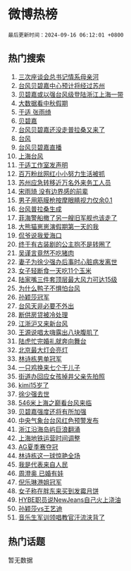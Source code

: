 # 微博热榜

`最后更新时间：2024-09-16 06:12:01 +0800`

## 热门搜索

1. [三次座谈会总书记情系母亲河](https://m.weibo.cn/search?containerid=100103type%3D1%26t%3D10%26q%3D%23%E4%B8%89%E6%AC%A1%E5%BA%A7%E8%B0%88%E4%BC%9A%E6%80%BB%E4%B9%A6%E8%AE%B0%E6%83%85%E7%B3%BB%E6%AF%8D%E4%BA%B2%E6%B2%B3%23&stream_entry_id=51&isnewpage=1&extparam=seat%3D1%26q%3D%2523%25E4%25B8%2589%25E6%25AC%25A1%25E5%25BA%25A7%25E8%25B0%2588%25E4%25BC%259A%25E6%2580%25BB%25E4%25B9%25A6%25E8%25AE%25B0%25E6%2583%2585%25E7%25B3%25BB%25E6%25AF%258D%25E4%25BA%25B2%25E6%25B2%25B3%2523%26dgr%3D0%26cate%3D10103%26pos%3D0%26c_type%3D51%26filter_type%3Drealtimehot%26stream_entry_id%3D51%26display_time%3D1726438320%26pre_seqid%3D17264383204250123689202)
1. [台风贝碧嘉中心预计将经过苏州](https://m.weibo.cn/search?containerid=100103type%3D1%26t%3D10%26q%3D%23%E5%8F%B0%E9%A3%8E%E8%B4%9D%E7%A2%A7%E5%98%89%E4%B8%AD%E5%BF%83%E9%A2%84%E8%AE%A1%E5%B0%86%E7%BB%8F%E8%BF%87%E8%8B%8F%E5%B7%9E%23&stream_entry_id=31&isnewpage=1&extparam=seat%3D1%26q%3D%2523%25E5%258F%25B0%25E9%25A3%258E%25E8%25B4%259D%25E7%25A2%25A7%25E5%2598%2589%25E4%25B8%25AD%25E5%25BF%2583%25E9%25A2%2584%25E8%25AE%25A1%25E5%25B0%2586%25E7%25BB%258F%25E8%25BF%2587%25E8%258B%258F%25E5%25B7%259E%2523%26dgr%3D0%26flag%3D2%26filter_type%3Drealtimehot%26realpos%3D1%26c_type%3D31%26cate%3D5001%26band_rank%3D1%26lcate%3D5001%26pos%3D0%26stream_entry_id%3D31%26display_time%3D1726438320%26pre_seqid%3D17264383204250123689202)
1. [贝碧嘉或以强台风级登陆浙江上海一带](https://m.weibo.cn/search?containerid=100103type%3D1%26t%3D10%26q%3D%23%E8%B4%9D%E7%A2%A7%E5%98%89%E6%88%96%E4%BB%A5%E5%BC%BA%E5%8F%B0%E9%A3%8E%E7%BA%A7%E7%99%BB%E9%99%86%E6%B5%99%E6%B1%9F%E4%B8%8A%E6%B5%B7%E4%B8%80%E5%B8%A6%23&stream_entry_id=31&isnewpage=1&extparam=seat%3D1%26q%3D%2523%25E8%25B4%259D%25E7%25A2%25A7%25E5%2598%2589%25E6%2588%2596%25E4%25BB%25A5%25E5%25BC%25BA%25E5%258F%25B0%25E9%25A3%258E%25E7%25BA%25A7%25E7%2599%25BB%25E9%2599%2586%25E6%25B5%2599%25E6%25B1%259F%25E4%25B8%258A%25E6%25B5%25B7%25E4%25B8%2580%25E5%25B8%25A6%2523%26dgr%3D0%26flag%3D0%26filter_type%3Drealtimehot%26realpos%3D2%26c_type%3D31%26cate%3D5001%26band_rank%3D2%26lcate%3D5001%26pos%3D1%26stream_entry_id%3D31%26display_time%3D1726438320%26pre_seqid%3D17264383204250123689202)
1. [大数据看中秋假期](https://m.weibo.cn/search?containerid=100103type%3D1%26t%3D10%26q%3D%23%E5%A4%A7%E6%95%B0%E6%8D%AE%E7%9C%8B%E4%B8%AD%E7%A7%8B%E5%81%87%E6%9C%9F%23&stream_entry_id=31&isnewpage=1&extparam=seat%3D1%26q%3D%2523%25E5%25A4%25A7%25E6%2595%25B0%25E6%258D%25AE%25E7%259C%258B%25E4%25B8%25AD%25E7%25A7%258B%25E5%2581%2587%25E6%259C%259F%2523%26dgr%3D0%26flag%3D0%26filter_type%3Drealtimehot%26realpos%3D3%26c_type%3D31%26cate%3D5001%26band_rank%3D3%26lcate%3D5001%26pos%3D2%26stream_entry_id%3D31%26display_time%3D1726438320%26pre_seqid%3D17264383204250123689202)
1. [于适 张雨绮](https://m.weibo.cn/search?containerid=100103type%3D1%26t%3D10%26q%3D%E4%BA%8E%E9%80%82+%E5%BC%A0%E9%9B%A8%E7%BB%AE&stream_entry_id=31&isnewpage=1&extparam=seat%3D1%26q%3D%25E4%25BA%258E%25E9%2580%2582%2520%25E5%25BC%25A0%25E9%259B%25A8%25E7%25BB%25AE%26dgr%3D0%26flag%3D2%26filter_type%3Drealtimehot%26realpos%3D4%26c_type%3D31%26cate%3D5001%26band_rank%3D4%26lcate%3D5001%26pos%3D3%26stream_entry_id%3D31%26display_time%3D1726438320%26pre_seqid%3D17264383204250123689202)
1. [贝碧嘉](https://m.weibo.cn/search?containerid=100103type%3D1%26t%3D10%26q%3D%E8%B4%9D%E7%A2%A7%E5%98%89&stream_entry_id=31&isnewpage=1&extparam=seat%3D1%26q%3D%25E8%25B4%259D%25E7%25A2%25A7%25E5%2598%2589%26dgr%3D0%26flag%3D0%26filter_type%3Drealtimehot%26realpos%3D5%26c_type%3D31%26cate%3D5001%26band_rank%3D5%26lcate%3D5001%26pos%3D4%26stream_entry_id%3D31%26display_time%3D1726438320%26pre_seqid%3D17264383204250123689202)
1. [台风贝碧嘉还没走普拉桑又来了](https://m.weibo.cn/search?containerid=100103type%3D1%26t%3D10%26q%3D%23%E5%8F%B0%E9%A3%8E%E8%B4%9D%E7%A2%A7%E5%98%89%E8%BF%98%E6%B2%A1%E8%B5%B0%E6%99%AE%E6%8B%89%E6%A1%91%E5%8F%88%E6%9D%A5%E4%BA%86%23&stream_entry_id=31&isnewpage=1&extparam=seat%3D1%26q%3D%2523%25E5%258F%25B0%25E9%25A3%258E%25E8%25B4%259D%25E7%25A2%25A7%25E5%2598%2589%25E8%25BF%2598%25E6%25B2%25A1%25E8%25B5%25B0%25E6%2599%25AE%25E6%258B%2589%25E6%25A1%2591%25E5%258F%2588%25E6%259D%25A5%25E4%25BA%2586%2523%26dgr%3D0%26flag%3D0%26filter_type%3Drealtimehot%26realpos%3D6%26c_type%3D31%26cate%3D5001%26band_rank%3D6%26lcate%3D5001%26pos%3D5%26stream_entry_id%3D31%26display_time%3D1726438320%26pre_seqid%3D17264383204250123689202)
1. [台风](https://m.weibo.cn/search?containerid=100103type%3D1%26t%3D10%26q%3D%E5%8F%B0%E9%A3%8E&stream_entry_id=31&isnewpage=1&extparam=seat%3D1%26q%3D%25E5%258F%25B0%25E9%25A3%258E%26dgr%3D0%26flag%3D0%26filter_type%3Drealtimehot%26realpos%3D7%26c_type%3D31%26cate%3D5001%26band_rank%3D7%26lcate%3D5001%26pos%3D6%26stream_entry_id%3D31%26display_time%3D1726438320%26pre_seqid%3D17264383204250123689202)
1. [台风贝碧嘉直播](https://m.weibo.cn/search?containerid=100103type%3D1%26t%3D10%26q%3D%23%E5%8F%B0%E9%A3%8E%E8%B4%9D%E7%A2%A7%E5%98%89%E7%9B%B4%E6%92%AD%23&stream_entry_id=31&isnewpage=1&extparam=seat%3D1%26q%3D%2523%25E5%258F%25B0%25E9%25A3%258E%25E8%25B4%259D%25E7%25A2%25A7%25E5%2598%2589%25E7%259B%25B4%25E6%2592%25AD%2523%26dgr%3D0%26flag%3D0%26filter_type%3Drealtimehot%26realpos%3D8%26c_type%3D31%26cate%3D5001%26band_rank%3D8%26lcate%3D5001%26pos%3D7%26stream_entry_id%3D31%26display_time%3D1726438320%26pre_seqid%3D17264383204250123689202)
1. [上海台风](https://m.weibo.cn/search?containerid=100103type%3D1%26t%3D10%26q%3D%E4%B8%8A%E6%B5%B7%E5%8F%B0%E9%A3%8E&stream_entry_id=31&isnewpage=1&extparam=seat%3D1%26q%3D%25E4%25B8%258A%25E6%25B5%25B7%25E5%258F%25B0%25E9%25A3%258E%26dgr%3D0%26flag%3D2%26filter_type%3Drealtimehot%26realpos%3D9%26c_type%3D31%26cate%3D5001%26band_rank%3D9%26lcate%3D5001%26pos%3D8%26stream_entry_id%3D31%26display_time%3D1726438320%26pre_seqid%3D17264383204250123689202)
1. [于适工作室发声明](https://m.weibo.cn/search?containerid=100103type%3D1%26t%3D10%26q%3D%E4%BA%8E%E9%80%82%E5%B7%A5%E4%BD%9C%E5%AE%A4%E5%8F%91%E5%A3%B0%E6%98%8E&stream_entry_id=31&isnewpage=1&extparam=seat%3D1%26q%3D%25E4%25BA%258E%25E9%2580%2582%25E5%25B7%25A5%25E4%25BD%259C%25E5%25AE%25A4%25E5%258F%2591%25E5%25A3%25B0%25E6%2598%258E%26dgr%3D0%26flag%3D0%26filter_type%3Drealtimehot%26realpos%3D10%26c_type%3D31%26cate%3D5001%26band_rank%3D10%26lcate%3D5001%26pos%3D9%26stream_entry_id%3D31%26display_time%3D1726438320%26pre_seqid%3D17264383204250123689202)
1. [百万粉丝网红小小努力生活被抓](https://m.weibo.cn/search?containerid=100103type%3D1%26t%3D10%26q%3D%23%E7%99%BE%E4%B8%87%E7%B2%89%E4%B8%9D%E7%BD%91%E7%BA%A2%E5%B0%8F%E5%B0%8F%E5%8A%AA%E5%8A%9B%E7%94%9F%E6%B4%BB%E8%A2%AB%E6%8A%93%23&stream_entry_id=31&isnewpage=1&extparam=seat%3D1%26q%3D%2523%25E7%2599%25BE%25E4%25B8%2587%25E7%25B2%2589%25E4%25B8%259D%25E7%25BD%2591%25E7%25BA%25A2%25E5%25B0%258F%25E5%25B0%258F%25E5%258A%25AA%25E5%258A%259B%25E7%2594%259F%25E6%25B4%25BB%25E8%25A2%25AB%25E6%258A%2593%2523%26dgr%3D0%26flag%3D2%26filter_type%3Drealtimehot%26realpos%3D11%26c_type%3D31%26cate%3D5001%26band_rank%3D11%26lcate%3D5001%26pos%3D10%26stream_entry_id%3D31%26display_time%3D1726438320%26pre_seqid%3D17264383204250123689202)
1. [苏州应急转移近万名外来务工人员](https://m.weibo.cn/search?containerid=100103type%3D1%26t%3D10%26q%3D%23%E8%8B%8F%E5%B7%9E%E5%BA%94%E6%80%A5%E8%BD%AC%E7%A7%BB%E8%BF%91%E4%B8%87%E5%90%8D%E5%A4%96%E6%9D%A5%E5%8A%A1%E5%B7%A5%E4%BA%BA%E5%91%98%23&stream_entry_id=31&isnewpage=1&extparam=seat%3D1%26q%3D%2523%25E8%258B%258F%25E5%25B7%259E%25E5%25BA%2594%25E6%2580%25A5%25E8%25BD%25AC%25E7%25A7%25BB%25E8%25BF%2591%25E4%25B8%2587%25E5%2590%258D%25E5%25A4%2596%25E6%259D%25A5%25E5%258A%25A1%25E5%25B7%25A5%25E4%25BA%25BA%25E5%2591%2598%2523%26dgr%3D0%26flag%3D0%26filter_type%3Drealtimehot%26realpos%3D12%26c_type%3D31%26cate%3D5001%26band_rank%3D12%26lcate%3D5001%26pos%3D11%26stream_entry_id%3D31%26display_time%3D1726438320%26pre_seqid%3D17264383204250123689202)
1. [宋雨琦 没有边界感的前辈](https://m.weibo.cn/search?containerid=100103type%3D1%26t%3D10%26q%3D%E5%AE%8B%E9%9B%A8%E7%90%A6+%E6%B2%A1%E6%9C%89%E8%BE%B9%E7%95%8C%E6%84%9F%E7%9A%84%E5%89%8D%E8%BE%88&stream_entry_id=31&isnewpage=1&extparam=seat%3D1%26q%3D%25E5%25AE%258B%25E9%259B%25A8%25E7%2590%25A6%2520%25E6%25B2%25A1%25E6%259C%2589%25E8%25BE%25B9%25E7%2595%258C%25E6%2584%259F%25E7%259A%2584%25E5%2589%258D%25E8%25BE%2588%26dgr%3D0%26flag%3D0%26filter_type%3Drealtimehot%26realpos%3D13%26c_type%3D31%26cate%3D5001%26band_rank%3D13%26lcate%3D5001%26pos%3D12%26stream_entry_id%3D31%26display_time%3D1726438320%26pre_seqid%3D17264383204250123689202)
1. [男子用筋膜枪按摩眼睛视力仅余0.1](https://m.weibo.cn/search?containerid=100103type%3D1%26t%3D10%26q%3D%23%E7%94%B7%E5%AD%90%E7%94%A8%E7%AD%8B%E8%86%9C%E6%9E%AA%E6%8C%89%E6%91%A9%E7%9C%BC%E7%9D%9B%E8%A7%86%E5%8A%9B%E4%BB%85%E4%BD%990.1%23&stream_entry_id=31&isnewpage=1&extparam=seat%3D1%26q%3D%2523%25E7%2594%25B7%25E5%25AD%2590%25E7%2594%25A8%25E7%25AD%258B%25E8%2586%259C%25E6%259E%25AA%25E6%258C%2589%25E6%2591%25A9%25E7%259C%25BC%25E7%259D%259B%25E8%25A7%2586%25E5%258A%259B%25E4%25BB%2585%25E4%25BD%25990.1%2523%26dgr%3D0%26flag%3D0%26filter_type%3Drealtimehot%26realpos%3D14%26c_type%3D31%26cate%3D5001%26band_rank%3D14%26lcate%3D5001%26pos%3D13%26stream_entry_id%3D31%26display_time%3D1726438320%26pre_seqid%3D17264383204250123689202)
1. [台风普拉桑生成](https://m.weibo.cn/search?containerid=100103type%3D1%26t%3D10%26q%3D%23%E5%8F%B0%E9%A3%8E%E6%99%AE%E6%8B%89%E6%A1%91%E7%94%9F%E6%88%90%23&stream_entry_id=31&isnewpage=1&extparam=seat%3D1%26q%3D%2523%25E5%258F%25B0%25E9%25A3%258E%25E6%2599%25AE%25E6%258B%2589%25E6%25A1%2591%25E7%2594%259F%25E6%2588%2590%2523%26dgr%3D0%26flag%3D0%26filter_type%3Drealtimehot%26realpos%3D15%26c_type%3D31%26cate%3D5001%26band_rank%3D15%26lcate%3D5001%26pos%3D14%26stream_entry_id%3D31%26display_time%3D1726438320%26pre_seqid%3D17264383204250123689202)
1. [菲海警船撤了另一艘旧军舰也该走了](https://m.weibo.cn/search?containerid=100103type%3D1%26t%3D10%26q%3D%23%E8%8F%B2%E6%B5%B7%E8%AD%A6%E8%88%B9%E6%92%A4%E4%BA%86%E5%8F%A6%E4%B8%80%E8%89%98%E6%97%A7%E5%86%9B%E8%88%B0%E4%B9%9F%E8%AF%A5%E8%B5%B0%E4%BA%86%23&stream_entry_id=31&isnewpage=1&extparam=seat%3D1%26q%3D%2523%25E8%258F%25B2%25E6%25B5%25B7%25E8%25AD%25A6%25E8%2588%25B9%25E6%2592%25A4%25E4%25BA%2586%25E5%258F%25A6%25E4%25B8%2580%25E8%2589%2598%25E6%2597%25A7%25E5%2586%259B%25E8%2588%25B0%25E4%25B9%259F%25E8%25AF%25A5%25E8%25B5%25B0%25E4%25BA%2586%2523%26dgr%3D0%26flag%3D0%26filter_type%3Drealtimehot%26realpos%3D16%26c_type%3D31%26cate%3D5001%26band_rank%3D16%26lcate%3D5001%26pos%3D15%26stream_entry_id%3D31%26display_time%3D1726438320%26pre_seqid%3D17264383204250123689202)
1. [大熊猫崽崽演假期第一天的我](https://m.weibo.cn/search?containerid=100103type%3D1%26t%3D10%26q%3D%23%E5%A4%A7%E7%86%8A%E7%8C%AB%E5%B4%BD%E5%B4%BD%E6%BC%94%E5%81%87%E6%9C%9F%E7%AC%AC%E4%B8%80%E5%A4%A9%E7%9A%84%E6%88%91%23&stream_entry_id=31&isnewpage=1&extparam=seat%3D1%26q%3D%2523%25E5%25A4%25A7%25E7%2586%258A%25E7%258C%25AB%25E5%25B4%25BD%25E5%25B4%25BD%25E6%25BC%2594%25E5%2581%2587%25E6%259C%259F%25E7%25AC%25AC%25E4%25B8%2580%25E5%25A4%25A9%25E7%259A%2584%25E6%2588%2591%2523%26dgr%3D0%26flag%3D32768%26filter_type%3Drealtimehot%26realpos%3D17%26c_type%3D31%26cate%3D5001%26band_rank%3D17%26lcate%3D5001%26pos%3D16%26stream_entry_id%3D31%26display_time%3D1726438320%26pre_seqid%3D17264383204250123689202)
1. [侃爷说我爱海口](https://m.weibo.cn/search?containerid=100103type%3D1%26t%3D10%26q%3D%23%E4%BE%83%E7%88%B7%E8%AF%B4%E6%88%91%E7%88%B1%E6%B5%B7%E5%8F%A3%23&stream_entry_id=31&isnewpage=1&extparam=seat%3D1%26q%3D%2523%25E4%25BE%2583%25E7%2588%25B7%25E8%25AF%25B4%25E6%2588%2591%25E7%2588%25B1%25E6%25B5%25B7%25E5%258F%25A3%2523%26dgr%3D0%26flag%3D0%26filter_type%3Drealtimehot%26realpos%3D18%26c_type%3D31%26cate%3D5001%26band_rank%3D18%26lcate%3D5001%26pos%3D17%26stream_entry_id%3D31%26display_time%3D1726438320%26pre_seqid%3D17264383204250123689202)
1. [终于有古装剧的公主抱不是转圈了](https://m.weibo.cn/search?containerid=100103type%3D1%26t%3D10%26q%3D%E7%BB%88%E4%BA%8E%E6%9C%89%E5%8F%A4%E8%A3%85%E5%89%A7%E7%9A%84%E5%85%AC%E4%B8%BB%E6%8A%B1%E4%B8%8D%E6%98%AF%E8%BD%AC%E5%9C%88%E4%BA%86&stream_entry_id=31&isnewpage=1&extparam=seat%3D1%26q%3D%25E7%25BB%2588%25E4%25BA%258E%25E6%259C%2589%25E5%258F%25A4%25E8%25A3%2585%25E5%2589%25A7%25E7%259A%2584%25E5%2585%25AC%25E4%25B8%25BB%25E6%258A%25B1%25E4%25B8%258D%25E6%2598%25AF%25E8%25BD%25AC%25E5%259C%2588%25E4%25BA%2586%26dgr%3D0%26flag%3D0%26filter_type%3Drealtimehot%26realpos%3D19%26c_type%3D31%26cate%3D5001%26band_rank%3D19%26lcate%3D5001%26pos%3D18%26stream_entry_id%3D31%26display_time%3D1726438320%26pre_seqid%3D17264383204250123689202)
1. [吴谨言竟然不吃猪肉](https://m.weibo.cn/search?containerid=100103type%3D1%26t%3D10%26q%3D%23%E5%90%B4%E8%B0%A8%E8%A8%80%E7%AB%9F%E7%84%B6%E4%B8%8D%E5%90%83%E7%8C%AA%E8%82%89%23&stream_entry_id=31&isnewpage=1&extparam=seat%3D1%26q%3D%2523%25E5%2590%25B4%25E8%25B0%25A8%25E8%25A8%2580%25E7%25AB%259F%25E7%2584%25B6%25E4%25B8%258D%25E5%2590%2583%25E7%258C%25AA%25E8%2582%2589%2523%26dgr%3D0%26flag%3D0%26filter_type%3Drealtimehot%26realpos%3D20%26c_type%3D31%26cate%3D5001%26band_rank%3D20%26lcate%3D5001%26pos%3D19%26stream_entry_id%3D31%26display_time%3D1726438320%26pre_seqid%3D17264383204250123689202)
1. [妻子为徐少强办后事时心脏病发离世](https://m.weibo.cn/search?containerid=100103type%3D1%26t%3D10%26q%3D%23%E5%A6%BB%E5%AD%90%E4%B8%BA%E5%BE%90%E5%B0%91%E5%BC%BA%E5%8A%9E%E5%90%8E%E4%BA%8B%E6%97%B6%E5%BF%83%E8%84%8F%E7%97%85%E5%8F%91%E7%A6%BB%E4%B8%96%23&stream_entry_id=31&isnewpage=1&extparam=seat%3D1%26q%3D%2523%25E5%25A6%25BB%25E5%25AD%2590%25E4%25B8%25BA%25E5%25BE%2590%25E5%25B0%2591%25E5%25BC%25BA%25E5%258A%259E%25E5%2590%258E%25E4%25BA%258B%25E6%2597%25B6%25E5%25BF%2583%25E8%2584%258F%25E7%2597%2585%25E5%258F%2591%25E7%25A6%25BB%25E4%25B8%2596%2523%26dgr%3D0%26flag%3D2%26filter_type%3Drealtimehot%26realpos%3D21%26c_type%3D31%26cate%3D5001%26band_rank%3D21%26lcate%3D5001%26pos%3D20%26stream_entry_id%3D31%26display_time%3D1726438320%26pre_seqid%3D17264383204250123689202)
1. [女子轻断食一天吃11个玉米](https://m.weibo.cn/search?containerid=100103type%3D1%26t%3D10%26q%3D%23%E5%A5%B3%E5%AD%90%E8%BD%BB%E6%96%AD%E9%A3%9F%E4%B8%80%E5%A4%A9%E5%90%8311%E4%B8%AA%E7%8E%89%E7%B1%B3%23&stream_entry_id=31&isnewpage=1&extparam=seat%3D1%26q%3D%2523%25E5%25A5%25B3%25E5%25AD%2590%25E8%25BD%25BB%25E6%2596%25AD%25E9%25A3%259F%25E4%25B8%2580%25E5%25A4%25A9%25E5%2590%258311%25E4%25B8%25AA%25E7%258E%2589%25E7%25B1%25B3%2523%26dgr%3D0%26flag%3D0%26filter_type%3Drealtimehot%26realpos%3D22%26c_type%3D31%26cate%3D5001%26band_rank%3D22%26lcate%3D5001%26pos%3D21%26stream_entry_id%3D31%26display_time%3D1726438320%26pre_seqid%3D17264383204250123689202)
1. [陆家嘴三件套顶层最大风力可达15级](https://m.weibo.cn/search?containerid=100103type%3D1%26t%3D10%26q%3D%23%E9%99%86%E5%AE%B6%E5%98%B4%E4%B8%89%E4%BB%B6%E5%A5%97%E9%A1%B6%E5%B1%82%E6%9C%80%E5%A4%A7%E9%A3%8E%E5%8A%9B%E5%8F%AF%E8%BE%BE15%E7%BA%A7%23&stream_entry_id=31&isnewpage=1&extparam=seat%3D1%26q%3D%2523%25E9%2599%2586%25E5%25AE%25B6%25E5%2598%25B4%25E4%25B8%2589%25E4%25BB%25B6%25E5%25A5%2597%25E9%25A1%25B6%25E5%25B1%2582%25E6%259C%2580%25E5%25A4%25A7%25E9%25A3%258E%25E5%258A%259B%25E5%258F%25AF%25E8%25BE%25BE15%25E7%25BA%25A7%2523%26dgr%3D0%26flag%3D0%26filter_type%3Drealtimehot%26realpos%3D23%26c_type%3D31%26cate%3D5001%26band_rank%3D23%26lcate%3D5001%26pos%3D22%26stream_entry_id%3D31%26display_time%3D1726438320%26pre_seqid%3D17264383204250123689202)
1. [为什么鸭子不惧怕台风](https://m.weibo.cn/search?containerid=100103type%3D1%26t%3D10%26q%3D%E4%B8%BA%E4%BB%80%E4%B9%88%E9%B8%AD%E5%AD%90%E4%B8%8D%E6%83%A7%E6%80%95%E5%8F%B0%E9%A3%8E&stream_entry_id=31&isnewpage=1&extparam=seat%3D1%26q%3D%25E4%25B8%25BA%25E4%25BB%2580%25E4%25B9%2588%25E9%25B8%25AD%25E5%25AD%2590%25E4%25B8%258D%25E6%2583%25A7%25E6%2580%2595%25E5%258F%25B0%25E9%25A3%258E%26dgr%3D0%26flag%3D0%26filter_type%3Drealtimehot%26realpos%3D24%26c_type%3D31%26cate%3D5001%26band_rank%3D24%26lcate%3D5001%26pos%3D23%26stream_entry_id%3D31%26display_time%3D1726438320%26pre_seqid%3D17264383204250123689202)
1. [孙颖莎冠军](https://m.weibo.cn/search?containerid=100103type%3D1%26t%3D10%26q%3D%E5%AD%99%E9%A2%96%E8%8E%8E%E5%86%A0%E5%86%9B&stream_entry_id=31&isnewpage=1&extparam=seat%3D1%26q%3D%25E5%25AD%2599%25E9%25A2%2596%25E8%258E%258E%25E5%2586%25A0%25E5%2586%259B%26dgr%3D0%26flag%3D0%26filter_type%3Drealtimehot%26realpos%3D25%26c_type%3D31%26cate%3D5001%26band_rank%3D25%26lcate%3D5001%26pos%3D24%26stream_entry_id%3D31%26display_time%3D1726438320%26pre_seqid%3D17264383204250123689202)
1. [台风天非必要不外出](https://m.weibo.cn/search?containerid=100103type%3D1%26t%3D10%26q%3D%23%E5%8F%B0%E9%A3%8E%E5%A4%A9%E9%9D%9E%E5%BF%85%E8%A6%81%E4%B8%8D%E5%A4%96%E5%87%BA%23&stream_entry_id=31&isnewpage=1&extparam=seat%3D1%26q%3D%2523%25E5%258F%25B0%25E9%25A3%258E%25E5%25A4%25A9%25E9%259D%259E%25E5%25BF%2585%25E8%25A6%2581%25E4%25B8%258D%25E5%25A4%2596%25E5%2587%25BA%2523%26dgr%3D0%26flag%3D0%26filter_type%3Drealtimehot%26realpos%3D26%26c_type%3D31%26cate%3D5001%26band_rank%3D26%26lcate%3D5001%26pos%3D25%26stream_entry_id%3D31%26display_time%3D1726438320%26pre_seqid%3D17264383204250123689202)
1. [断供房贷被冷处理](https://m.weibo.cn/search?containerid=100103type%3D1%26t%3D10%26q%3D%23%E6%96%AD%E4%BE%9B%E6%88%BF%E8%B4%B7%E8%A2%AB%E5%86%B7%E5%A4%84%E7%90%86%23&stream_entry_id=31&isnewpage=1&extparam=seat%3D1%26q%3D%2523%25E6%2596%25AD%25E4%25BE%259B%25E6%2588%25BF%25E8%25B4%25B7%25E8%25A2%25AB%25E5%2586%25B7%25E5%25A4%2584%25E7%2590%2586%2523%26dgr%3D0%26flag%3D0%26filter_type%3Drealtimehot%26realpos%3D27%26c_type%3D31%26cate%3D5001%26band_rank%3D27%26lcate%3D5001%26pos%3D26%26stream_entry_id%3D31%26display_time%3D1726438320%26pre_seqid%3D17264383204250123689202)
1. [江浙沪又来新台风](https://m.weibo.cn/search?containerid=100103type%3D1%26t%3D10%26q%3D%23%E6%B1%9F%E6%B5%99%E6%B2%AA%E5%8F%88%E6%9D%A5%E6%96%B0%E5%8F%B0%E9%A3%8E%23&stream_entry_id=31&isnewpage=1&extparam=seat%3D1%26q%3D%2523%25E6%25B1%259F%25E6%25B5%2599%25E6%25B2%25AA%25E5%258F%2588%25E6%259D%25A5%25E6%2596%25B0%25E5%258F%25B0%25E9%25A3%258E%2523%26dgr%3D0%26flag%3D0%26filter_type%3Drealtimehot%26realpos%3D28%26c_type%3D31%26cate%3D5001%26band_rank%3D28%26lcate%3D5001%26pos%3D27%26stream_entry_id%3D31%26display_time%3D1726438320%26pre_seqid%3D17264383204250123689202)
1. [王源说唱太嗨露出八块腹肌了](https://m.weibo.cn/search?containerid=100103type%3D1%26t%3D10%26q%3D%E7%8E%8B%E6%BA%90%E8%AF%B4%E5%94%B1%E5%A4%AA%E5%97%A8%E9%9C%B2%E5%87%BA%E5%85%AB%E5%9D%97%E8%85%B9%E8%82%8C%E4%BA%86&stream_entry_id=31&isnewpage=1&extparam=seat%3D1%26q%3D%25E7%258E%258B%25E6%25BA%2590%25E8%25AF%25B4%25E5%2594%25B1%25E5%25A4%25AA%25E5%2597%25A8%25E9%259C%25B2%25E5%2587%25BA%25E5%2585%25AB%25E5%259D%2597%25E8%2585%25B9%25E8%2582%258C%25E4%25BA%2586%26dgr%3D0%26flag%3D0%26filter_type%3Drealtimehot%26realpos%3D29%26c_type%3D31%26cate%3D5001%26band_rank%3D29%26lcate%3D5001%26pos%3D28%26stream_entry_id%3D31%26display_time%3D1726438320%26pre_seqid%3D17264383204250123689202)
1. [陆虎忙完婚礼就奔向舞台](https://m.weibo.cn/search?containerid=100103type%3D1%26t%3D10%26q%3D%23%E9%99%86%E8%99%8E%E5%BF%99%E5%AE%8C%E5%A9%9A%E7%A4%BC%E5%B0%B1%E5%A5%94%E5%90%91%E8%88%9E%E5%8F%B0%23&stream_entry_id=31&isnewpage=1&extparam=seat%3D1%26q%3D%2523%25E9%2599%2586%25E8%2599%258E%25E5%25BF%2599%25E5%25AE%258C%25E5%25A9%259A%25E7%25A4%25BC%25E5%25B0%25B1%25E5%25A5%2594%25E5%2590%2591%25E8%2588%259E%25E5%258F%25B0%2523%26dgr%3D0%26flag%3D0%26filter_type%3Drealtimehot%26realpos%3D30%26c_type%3D31%26cate%3D5001%26band_rank%3D30%26lcate%3D5001%26pos%3D29%26stream_entry_id%3D31%26display_time%3D1726438320%26pre_seqid%3D17264383204250123689202)
1. [北京最大灯会亮灯](https://m.weibo.cn/search?containerid=100103type%3D1%26t%3D10%26q%3D%23%E5%8C%97%E4%BA%AC%E6%9C%80%E5%A4%A7%E7%81%AF%E4%BC%9A%E4%BA%AE%E7%81%AF%23&stream_entry_id=31&isnewpage=1&extparam=seat%3D1%26q%3D%2523%25E5%258C%2597%25E4%25BA%25AC%25E6%259C%2580%25E5%25A4%25A7%25E7%2581%25AF%25E4%25BC%259A%25E4%25BA%25AE%25E7%2581%25AF%2523%26dgr%3D0%26flag%3D1%26filter_type%3Drealtimehot%26realpos%3D31%26c_type%3D31%26cate%3D5001%26band_rank%3D31%26lcate%3D5001%26pos%3D30%26stream_entry_id%3D31%26display_time%3D1726438320%26pre_seqid%3D17264383204250123689202)
1. [林诗栋男单冠军](https://m.weibo.cn/search?containerid=100103type%3D1%26t%3D10%26q%3D%23%E6%9E%97%E8%AF%97%E6%A0%8B%E7%94%B7%E5%8D%95%E5%86%A0%E5%86%9B%23&stream_entry_id=31&isnewpage=1&extparam=seat%3D1%26q%3D%2523%25E6%259E%2597%25E8%25AF%2597%25E6%25A0%258B%25E7%2594%25B7%25E5%258D%2595%25E5%2586%25A0%25E5%2586%259B%2523%26dgr%3D0%26flag%3D0%26filter_type%3Drealtimehot%26realpos%3D32%26c_type%3D31%26cate%3D5001%26band_rank%3D32%26lcate%3D5001%26pos%3D31%26stream_entry_id%3D31%26display_time%3D1726438320%26pre_seqid%3D17264383204250123689202)
1. [一只鸡换来七个干儿子](https://m.weibo.cn/search?containerid=100103type%3D1%26t%3D10%26q%3D%E4%B8%80%E5%8F%AA%E9%B8%A1%E6%8D%A2%E6%9D%A5%E4%B8%83%E4%B8%AA%E5%B9%B2%E5%84%BF%E5%AD%90&stream_entry_id=31&isnewpage=1&extparam=seat%3D1%26q%3D%25E4%25B8%2580%25E5%258F%25AA%25E9%25B8%25A1%25E6%258D%25A2%25E6%259D%25A5%25E4%25B8%2583%25E4%25B8%25AA%25E5%25B9%25B2%25E5%2584%25BF%25E5%25AD%2590%26dgr%3D0%26flag%3D1%26filter_type%3Drealtimehot%26realpos%3D33%26c_type%3D31%26cate%3D5001%26band_rank%3D33%26lcate%3D5001%26pos%3D32%26stream_entry_id%3D31%26display_time%3D1726438320%26pre_seqid%3D17264383204250123689202)
1. [街道办回应女孩掉井父亲先拍照](https://m.weibo.cn/search?containerid=100103type%3D1%26t%3D10%26q%3D%23%E8%A1%97%E9%81%93%E5%8A%9E%E5%9B%9E%E5%BA%94%E5%A5%B3%E5%AD%A9%E6%8E%89%E4%BA%95%E7%88%B6%E4%BA%B2%E5%85%88%E6%8B%8D%E7%85%A7%23&stream_entry_id=31&isnewpage=1&extparam=seat%3D1%26q%3D%2523%25E8%25A1%2597%25E9%2581%2593%25E5%258A%259E%25E5%259B%259E%25E5%25BA%2594%25E5%25A5%25B3%25E5%25AD%25A9%25E6%258E%2589%25E4%25BA%2595%25E7%2588%25B6%25E4%25BA%25B2%25E5%2585%2588%25E6%258B%258D%25E7%2585%25A7%2523%26dgr%3D0%26flag%3D0%26filter_type%3Drealtimehot%26realpos%3D34%26c_type%3D31%26cate%3D5001%26band_rank%3D34%26lcate%3D5001%26pos%3D33%26stream_entry_id%3D31%26display_time%3D1726438320%26pre_seqid%3D17264383204250123689202)
1. [kimi15岁了](https://m.weibo.cn/search?containerid=100103type%3D1%26t%3D10%26q%3D%23kimi15%E5%B2%81%E4%BA%86%23&stream_entry_id=31&isnewpage=1&extparam=seat%3D1%26q%3D%2523kimi15%25E5%25B2%2581%25E4%25BA%2586%2523%26dgr%3D0%26flag%3D0%26filter_type%3Drealtimehot%26realpos%3D35%26c_type%3D31%26cate%3D5001%26band_rank%3D35%26lcate%3D5001%26pos%3D34%26stream_entry_id%3D31%26display_time%3D1726438320%26pre_seqid%3D17264383204250123689202)
1. [徐少强去世](https://m.weibo.cn/search?containerid=100103type%3D1%26t%3D10%26q%3D%23%E5%BE%90%E5%B0%91%E5%BC%BA%E5%8E%BB%E4%B8%96%23&stream_entry_id=31&isnewpage=1&extparam=seat%3D1%26q%3D%2523%25E5%25BE%2590%25E5%25B0%2591%25E5%25BC%25BA%25E5%258E%25BB%25E4%25B8%2596%2523%26dgr%3D0%26flag%3D0%26filter_type%3Drealtimehot%26realpos%3D36%26c_type%3D31%26cate%3D5001%26band_rank%3D36%26lcate%3D5001%26pos%3D35%26stream_entry_id%3D31%26display_time%3D1726438320%26pre_seqid%3D17264383204250123689202)
1. [546米上海之巅看台风来临](https://m.weibo.cn/search?containerid=100103type%3D1%26t%3D10%26q%3D%23546%E7%B1%B3%E4%B8%8A%E6%B5%B7%E4%B9%8B%E5%B7%85%E7%9C%8B%E5%8F%B0%E9%A3%8E%E6%9D%A5%E4%B8%B4%23&stream_entry_id=31&isnewpage=1&extparam=seat%3D1%26q%3D%2523546%25E7%25B1%25B3%25E4%25B8%258A%25E6%25B5%25B7%25E4%25B9%258B%25E5%25B7%2585%25E7%259C%258B%25E5%258F%25B0%25E9%25A3%258E%25E6%259D%25A5%25E4%25B8%25B4%2523%26dgr%3D0%26flag%3D0%26filter_type%3Drealtimehot%26realpos%3D37%26c_type%3D31%26cate%3D5001%26band_rank%3D37%26lcate%3D5001%26pos%3D36%26stream_entry_id%3D31%26display_time%3D1726438320%26pre_seqid%3D17264383204250123689202)
1. [贝碧嘉强度还将有所加强](https://m.weibo.cn/search?containerid=100103type%3D1%26t%3D10%26q%3D%23%E8%B4%9D%E7%A2%A7%E5%98%89%E5%BC%BA%E5%BA%A6%E8%BF%98%E5%B0%86%E6%9C%89%E6%89%80%E5%8A%A0%E5%BC%BA%23&stream_entry_id=31&isnewpage=1&extparam=seat%3D1%26q%3D%2523%25E8%25B4%259D%25E7%25A2%25A7%25E5%2598%2589%25E5%25BC%25BA%25E5%25BA%25A6%25E8%25BF%2598%25E5%25B0%2586%25E6%259C%2589%25E6%2589%2580%25E5%258A%25A0%25E5%25BC%25BA%2523%26dgr%3D0%26flag%3D0%26filter_type%3Drealtimehot%26realpos%3D38%26c_type%3D31%26cate%3D5001%26band_rank%3D38%26lcate%3D5001%26pos%3D37%26stream_entry_id%3D31%26display_time%3D1726438320%26pre_seqid%3D17264383204250123689202)
1. [中央气象台台风红色预警发布](https://m.weibo.cn/search?containerid=100103type%3D1%26t%3D10%26q%3D%23%E4%B8%AD%E5%A4%AE%E6%B0%94%E8%B1%A1%E5%8F%B0%E5%8F%B0%E9%A3%8E%E7%BA%A2%E8%89%B2%E9%A2%84%E8%AD%A6%E5%8F%91%E5%B8%83%23&stream_entry_id=31&isnewpage=1&extparam=seat%3D1%26q%3D%2523%25E4%25B8%25AD%25E5%25A4%25AE%25E6%25B0%2594%25E8%25B1%25A1%25E5%258F%25B0%25E5%258F%25B0%25E9%25A3%258E%25E7%25BA%25A2%25E8%2589%25B2%25E9%25A2%2584%25E8%25AD%25A6%25E5%258F%2591%25E5%25B8%2583%2523%26dgr%3D0%26flag%3D0%26filter_type%3Drealtimehot%26realpos%3D39%26c_type%3D31%26cate%3D5001%26band_rank%3D39%26lcate%3D5001%26pos%3D38%26stream_entry_id%3D31%26display_time%3D1726438320%26pre_seqid%3D17264383204250123689202)
1. [浙江沿海岛屿巨浪翻涌](https://m.weibo.cn/search?containerid=100103type%3D1%26t%3D10%26q%3D%23%E6%B5%99%E6%B1%9F%E6%B2%BF%E6%B5%B7%E5%B2%9B%E5%B1%BF%E5%B7%A8%E6%B5%AA%E7%BF%BB%E6%B6%8C%23&stream_entry_id=31&isnewpage=1&extparam=seat%3D1%26q%3D%2523%25E6%25B5%2599%25E6%25B1%259F%25E6%25B2%25BF%25E6%25B5%25B7%25E5%25B2%259B%25E5%25B1%25BF%25E5%25B7%25A8%25E6%25B5%25AA%25E7%25BF%25BB%25E6%25B6%258C%2523%26dgr%3D0%26flag%3D0%26filter_type%3Drealtimehot%26realpos%3D40%26c_type%3D31%26cate%3D5001%26band_rank%3D40%26lcate%3D5001%26pos%3D39%26stream_entry_id%3D31%26display_time%3D1726438320%26pre_seqid%3D17264383204250123689202)
1. [上海地铁运营时间调整](https://m.weibo.cn/search?containerid=100103type%3D1%26t%3D10%26q%3D%23%E4%B8%8A%E6%B5%B7%E5%9C%B0%E9%93%81%E8%BF%90%E8%90%A5%E6%97%B6%E9%97%B4%E8%B0%83%E6%95%B4%23&stream_entry_id=31&isnewpage=1&extparam=seat%3D1%26q%3D%2523%25E4%25B8%258A%25E6%25B5%25B7%25E5%259C%25B0%25E9%2593%2581%25E8%25BF%2590%25E8%2590%25A5%25E6%2597%25B6%25E9%2597%25B4%25E8%25B0%2583%25E6%2595%25B4%2523%26dgr%3D0%26flag%3D0%26filter_type%3Drealtimehot%26realpos%3D41%26c_type%3D31%26cate%3D5001%26band_rank%3D41%26lcate%3D5001%26pos%3D40%26stream_entry_id%3D31%26display_time%3D1726438320%26pre_seqid%3D17264383204250123689202)
1. [AG夏季赛夺冠](https://m.weibo.cn/search?containerid=100103type%3D1%26t%3D10%26q%3D%23AG%E5%A4%8F%E5%AD%A3%E8%B5%9B%E5%A4%BA%E5%86%A0%23&stream_entry_id=31&isnewpage=1&extparam=seat%3D1%26q%3D%2523AG%25E5%25A4%258F%25E5%25AD%25A3%25E8%25B5%259B%25E5%25A4%25BA%25E5%2586%25A0%2523%26dgr%3D0%26flag%3D0%26filter_type%3Drealtimehot%26realpos%3D42%26c_type%3D31%26cate%3D5001%26band_rank%3D42%26lcate%3D5001%26pos%3D41%26stream_entry_id%3D31%26display_time%3D1726438320%26pre_seqid%3D17264383204250123689202)
1. [林诗栋这一球惊艳全场](https://m.weibo.cn/search?containerid=100103type%3D1%26t%3D10%26q%3D%23%E6%9E%97%E8%AF%97%E6%A0%8B%E8%BF%99%E4%B8%80%E7%90%83%E6%83%8A%E8%89%B3%E5%85%A8%E5%9C%BA%23&stream_entry_id=31&isnewpage=1&extparam=seat%3D1%26q%3D%2523%25E6%259E%2597%25E8%25AF%2597%25E6%25A0%258B%25E8%25BF%2599%25E4%25B8%2580%25E7%2590%2583%25E6%2583%258A%25E8%2589%25B3%25E5%2585%25A8%25E5%259C%25BA%2523%26dgr%3D0%26flag%3D1%26filter_type%3Drealtimehot%26realpos%3D43%26c_type%3D31%26cate%3D5001%26band_rank%3D43%26lcate%3D5001%26pos%3D42%26stream_entry_id%3D31%26display_time%3D1726438320%26pre_seqid%3D17264383204250123689202)
1. [我是代表来自人民](https://m.weibo.cn/search?containerid=100103type%3D1%26t%3D10%26q%3D%23%E6%88%91%E6%98%AF%E4%BB%A3%E8%A1%A8%E6%9D%A5%E8%87%AA%E4%BA%BA%E6%B0%91%23&stream_entry_id=31&isnewpage=1&extparam=seat%3D1%26q%3D%2523%25E6%2588%2591%25E6%2598%25AF%25E4%25BB%25A3%25E8%25A1%25A8%25E6%259D%25A5%25E8%2587%25AA%25E4%25BA%25BA%25E6%25B0%2591%2523%26dgr%3D0%26flag%3D1%26filter_type%3Drealtimehot%26realpos%3D44%26c_type%3D31%26cate%3D5001%26band_rank%3D44%26lcate%3D5001%26pos%3D43%26stream_entry_id%3D31%26display_time%3D1726438320%26pre_seqid%3D17264383204250123689202)
1. [周澄奥 已婚有娃](https://m.weibo.cn/search?containerid=100103type%3D1%26t%3D10%26q%3D%E5%91%A8%E6%BE%84%E5%A5%A5+%E5%B7%B2%E5%A9%9A%E6%9C%89%E5%A8%83&stream_entry_id=31&isnewpage=1&extparam=seat%3D1%26q%3D%25E5%2591%25A8%25E6%25BE%2584%25E5%25A5%25A5%2520%25E5%25B7%25B2%25E5%25A9%259A%25E6%259C%2589%25E5%25A8%2583%26dgr%3D0%26flag%3D0%26filter_type%3Drealtimehot%26realpos%3D45%26c_type%3D31%26cate%3D5001%26band_rank%3D45%26lcate%3D5001%26pos%3D44%26stream_entry_id%3D31%26display_time%3D1726438320%26pre_seqid%3D17264383204250123689202)
1. [倪乐琳港姐冠军](https://m.weibo.cn/search?containerid=100103type%3D1%26t%3D10%26q%3D%23%E5%80%AA%E4%B9%90%E7%90%B3%E6%B8%AF%E5%A7%90%E5%86%A0%E5%86%9B%23&stream_entry_id=31&isnewpage=1&extparam=seat%3D1%26q%3D%2523%25E5%2580%25AA%25E4%25B9%2590%25E7%2590%25B3%25E6%25B8%25AF%25E5%25A7%2590%25E5%2586%25A0%25E5%2586%259B%2523%26dgr%3D0%26flag%3D0%26filter_type%3Drealtimehot%26realpos%3D46%26c_type%3D31%26cate%3D5001%26band_rank%3D46%26lcate%3D5001%26pos%3D45%26stream_entry_id%3D31%26display_time%3D1726438320%26pre_seqid%3D17264383204250123689202)
1. [女子称在胖东来买到发霉月饼](https://m.weibo.cn/search?containerid=100103type%3D1%26t%3D10%26q%3D%23%E5%A5%B3%E5%AD%90%E7%A7%B0%E5%9C%A8%E8%83%96%E4%B8%9C%E6%9D%A5%E4%B9%B0%E5%88%B0%E5%8F%91%E9%9C%89%E6%9C%88%E9%A5%BC%23&stream_entry_id=31&isnewpage=1&extparam=seat%3D1%26q%3D%2523%25E5%25A5%25B3%25E5%25AD%2590%25E7%25A7%25B0%25E5%259C%25A8%25E8%2583%2596%25E4%25B8%259C%25E6%259D%25A5%25E4%25B9%25B0%25E5%2588%25B0%25E5%258F%2591%25E9%259C%2589%25E6%259C%2588%25E9%25A5%25BC%2523%26dgr%3D0%26flag%3D0%26filter_type%3Drealtimehot%26realpos%3D47%26c_type%3D31%26cate%3D5001%26band_rank%3D47%26lcate%3D5001%26pos%3D46%26stream_entry_id%3D31%26display_time%3D1726438320%26pre_seqid%3D17264383204250123689202)
1. [HYBE职员说NewJeans自己火上浇油](https://m.weibo.cn/search?containerid=100103type%3D1%26t%3D10%26q%3D%23HYBE%E8%81%8C%E5%91%98%E8%AF%B4NewJeans%E8%87%AA%E5%B7%B1%E7%81%AB%E4%B8%8A%E6%B5%87%E6%B2%B9%23&stream_entry_id=31&isnewpage=1&extparam=seat%3D1%26q%3D%2523HYBE%25E8%2581%258C%25E5%2591%2598%25E8%25AF%25B4NewJeans%25E8%2587%25AA%25E5%25B7%25B1%25E7%2581%25AB%25E4%25B8%258A%25E6%25B5%2587%25E6%25B2%25B9%2523%26dgr%3D0%26flag%3D0%26filter_type%3Drealtimehot%26realpos%3D48%26c_type%3D31%26cate%3D5001%26band_rank%3D48%26lcate%3D5001%26pos%3D47%26stream_entry_id%3D31%26display_time%3D1726438320%26pre_seqid%3D17264383204250123689202)
1. [孙颖莎vs王艺迪](https://m.weibo.cn/search?containerid=100103type%3D1%26t%3D10%26q%3D%23%E5%AD%99%E9%A2%96%E8%8E%8Evs%E7%8E%8B%E8%89%BA%E8%BF%AA%23&stream_entry_id=31&isnewpage=1&extparam=seat%3D1%26q%3D%2523%25E5%25AD%2599%25E9%25A2%2596%25E8%258E%258Evs%25E7%258E%258B%25E8%2589%25BA%25E8%25BF%25AA%2523%26dgr%3D0%26flag%3D0%26filter_type%3Drealtimehot%26realpos%3D49%26c_type%3D31%26cate%3D5001%26band_rank%3D49%26lcate%3D5001%26pos%3D48%26stream_entry_id%3D31%26display_time%3D1726438320%26pre_seqid%3D17264383204250123689202)
1. [音乐生军训领唱教官汗流浃背了](https://m.weibo.cn/search?containerid=100103type%3D1%26t%3D10%26q%3D%23%E9%9F%B3%E4%B9%90%E7%94%9F%E5%86%9B%E8%AE%AD%E9%A2%86%E5%94%B1%E6%95%99%E5%AE%98%E6%B1%97%E6%B5%81%E6%B5%83%E8%83%8C%E4%BA%86%23&stream_entry_id=31&isnewpage=1&extparam=seat%3D1%26q%3D%2523%25E9%259F%25B3%25E4%25B9%2590%25E7%2594%259F%25E5%2586%259B%25E8%25AE%25AD%25E9%25A2%2586%25E5%2594%25B1%25E6%2595%2599%25E5%25AE%2598%25E6%25B1%2597%25E6%25B5%2581%25E6%25B5%2583%25E8%2583%258C%25E4%25BA%2586%2523%26dgr%3D0%26flag%3D0%26filter_type%3Drealtimehot%26realpos%3D50%26c_type%3D31%26cate%3D5001%26band_rank%3D50%26lcate%3D5001%26pos%3D49%26stream_entry_id%3D31%26display_time%3D1726438320%26pre_seqid%3D17264383204250123689202)

## 热门话题

暂无数据
